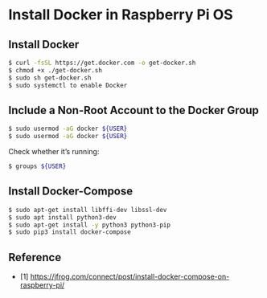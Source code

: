 # Install Docker in Raspberry Pi OS

## Install Docker

```bash
$ curl -fsSL https://get.docker.com -o get-docker.sh
$ chmod +x ./get-docker.sh
$ sudo sh get-docker.sh
$ sudo systemctl to enable Docker
```

## Include a Non-Root Account to the Docker Group

```bash
$ sudo usermod -aG docker ${USER}
$ sudo usermod -aG docker ${USER}
```

Check whether it’s running:

```bash
$ groups ${USER}
```

## Install Docker-Compose

```bash
$ sudo apt-get install libffi-dev libssl-dev
$ sudo apt install python3-dev
$ sudo apt-get install -y python3 python3-pip
$ sudo pip3 install docker-compose
```

## Reference

* [1] https://jfrog.com/connect/post/install-docker-compose-on-raspberry-pi/